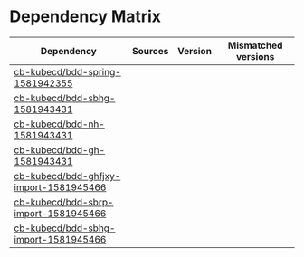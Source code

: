 # Dependency Matrix

Dependency | Sources | Version | Mismatched versions
---------- | ------- | ------- | -------------------
[cb-kubecd/bdd-spring-1581942355](https://github.com/cb-kubecd/bdd-spring-1581942355.git) |  | []() | 
[cb-kubecd/bdd-sbhg-1581943431](https://github.com/cb-kubecd/bdd-sbhg-1581943431.git) |  | []() | 
[cb-kubecd/bdd-nh-1581943431](https://github.com/cb-kubecd/bdd-nh-1581943431.git) |  | []() | 
[cb-kubecd/bdd-gh-1581943431](https://github.com/cb-kubecd/bdd-gh-1581943431.git) |  | []() | 
[cb-kubecd/bdd-ghfjxy-import-1581945466](https://github.com/cb-kubecd/bdd-ghfjxy-import-1581945466.git) |  | []() | 
[cb-kubecd/bdd-sbrp-import-1581945466](https://github.com/cb-kubecd/bdd-sbrp-import-1581945466.git) |  | []() | 
[cb-kubecd/bdd-sbhg-import-1581945466](https://github.com/cb-kubecd/bdd-sbhg-import-1581945466.git) |  | []() | 
